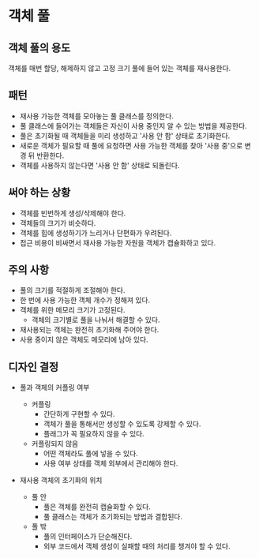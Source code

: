 # 객체 풀
## 객체 풀의 용도
객체를 매번 할당, 해제하지 않고 고정 크기 풀에 들어 있는 객체를 재사용한다.

## 패턴
* 재사용 가능한 객체를 모아놓는 풀 클래스를 정의한다.
* 풀 클래스에 들어가는 객체들은 자신이 사용 중인지 알 수 있는 방법을 제공한다.
* 풀은 초기화될 때 객체들을 미리 생성하고 '사용 안 함' 상태로 초기화한다.
* 새로운 객체가 필요할 때 풀에 요청하면 사용 가능한 객체를 찾아 '사용 중'으로 변경 뒤 반환한다.
* 객체를 사용하지 않는다면 '사용 안 함' 상태로 되돌린다.

## 써야 하는 상황
* 객체를 빈번하게 생성/삭제해야 한다.
* 객체들의 크기가 비슷하다.
* 객체를 힙에 생성하기가 느리거나 단편화가 우려된다.
* 접근 비용이 비싸면서 재사용 가능한 자원을 객체가 캡슐화하고 있다.

## 주의 사항
* 풀의 크기를 적절하게 조절해야 한다.
* 한 번에 사용 가능한 객체 개수가 정해져 있다.
* 객체를 위한 메모리 크기가 고정된다.
    * 객체의 크기별로 풀을 나눠서 해결할 수 있다.
* 재사용되는 객체는 완전히 초기화해 주어야 한다.
* 사용 중이지 않은 객체도 메모리에 남아 있다.

## 디자인 결정
* 풀과 객체의 커플링 여부
    * 커플링
        * 간단하게 구현할 수 있다.
        * 객체가 풀을 통해서만 생성할 수 있도록 강제할 수 있다.
        * 플래그가 꼭 필요하지 않을 수 있다.
    * 커플링되지 않음
        * 어떤 객체라도 풀에 넣을 수 있다.
        * 사용 여부 상태를 객체 외부에서 관리해야 한다.

* 재사용 객체의 초기화의 위치
    * 풀 안
        * 풀은 객체를 완전히 캡슐화할 수 있다.
        * 풀 클래스는 객체가 초기화되는 방법과 결합된다.
    * 풀 밖
        * 풀의 인터페이스가 단순해진다.
        * 외부 코드에서 객체 생성이 실패할 때의 처리를 챙겨야 할 수 있다.

